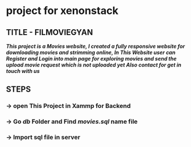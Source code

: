 # project for xenonstack
## TITLE - FILMOVIEGYAN

***This project is a Movies website, I created a fully responsive website for downloading movies and strimming online,
In This Website user can Register and Login into main page for exploring movies
and send the upload movie request which is not uploaded yet Also contact for get in touch with us***

## STEPS

### -> open This Project in Xammp for Backend


### -> Go *db* Folder and Find *movies.sql* name file


### -> Import sql file in server
